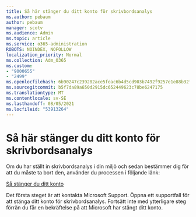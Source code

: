 ```yaml
---
title: Så här stänger du ditt konto för skrivbordsanalys
ms.author: pebaum
author: pebaum
manager: scotv
ms.audience: Admin
ms.topic: article
ms.service: o365-administration
ROBOTS: NOINDEX, NOFOLLOW
localization_priority: Normal
ms.collection: Adm_O365
ms.custom:
- "9000655"
- "2499"
ms.openlocfilehash: 6b90247c239282ace5feac6b4d5cd903b7492f9257e1e88b32f0716d0cd1c03f
ms.sourcegitcommit: b5f7da89a650d2915dc652449623c78be6247175
ms.translationtype: MT
ms.contentlocale: sv-SE
ms.lasthandoff: 08/05/2021
ms.locfileid: "53913264"
---
```

# <a name="how-to-close-your-desktop-analytics-account"></a>Så här stänger du ditt konto för skrivbordsanalys

Om du har ställt in skrivbordsanalys i din miljö och sedan bestämmer dig för att du måste ta bort den, använder du processen i följande länk:

[Så stänger du ditt konto](https://docs.microsoft.com/configmgr/desktop-analytics/account-close)

Det första steget är att kontakta Microsoft Support. Öppna ett supportfall för att stänga ditt konto för skrivbordsanalys. Fortsätt inte med ytterligare steg förrän du får en bekräftelse på att Microsoft har stängt ditt konto.